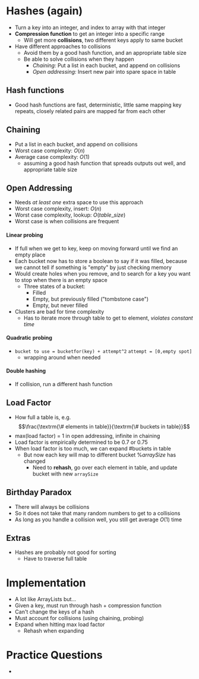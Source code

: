 # Hashes (again)
- Turn a key into an integer, and index to array with that integer
- **Compression function** to get an integer into a specific range
	- Will get more **collisions**, two different keys apply to same bucket
- Have different approaches to collisions
	- Avoid them by a good hash function, and an appropriate table size
	- Be able to solve collisions when they happen
		- *Chaining:* Put a list in each bucket, and append on collisions
		- *Open addressing:* Insert new pair into spare space in table

## Hash functions
- Good hash functions are fast, deterministic, little same mapping key repeats, closely related pairs are mapped far from each other

## Chaining
- Put a list in each bucket, and append on collisions
- Worst case complexity: $O(n)$
- Average case complexity: $O(1)$
	- assuming a good hash function that spreads outputs out well, and appropriate table size

## Open Addressing
- Needs *at least one* extra space to use this approach
- Worst case complexity, insert: $O(n)$ 
- Worst case complexity, lookup: $O(table\_size)$
- Worst case is when collisions are frequent
#### Linear probing 
- If full when we get to key, keep on moving forward until we find an empty place 
- Each bucket now has to store a boolean to say if it was filled, because we cannot tell if something is "empty" by just checking memory
- Would create holes when you remove, and to search for a key you want to stop when there is an empty space
	- Three states of a bucket:
		- Filled
		- Empty, but previously filled ("tombstone case")
		- Empty, but never filled
- Clusters are bad for time complexity
	- Has to iterate more through table to get to element, *violates constant time*
#### Quadratic probing
- `bucket to use = bucketfor(key) + attempt^2` `attempt = [0,empty spot]`
	- wrapping around when needed
#### Double hashing
- If collision, run a different hash function

## Load Factor
- How full a table is, e.g. $$\frac{\textrm{\# elements in table}}{\textrm{\# buckets in table}}$$
- max(load factor) = 1 in open addressing, infinite in chaining
- Load factor is empirically determined to be 0.7 or 0.75
- When load factor is too much, we can expand $\textrm{\# buckets in table}$
	- But now each key will map to different bucket $\% arraySize$ has changed
		- Need to **rehash**, go over each element in table, and update bucket with new `arraySize`

## Birthday Paradox
- There will always be collisions
- So it does not take that many random numbers to get to a collisions
- As long as you handle a collision well, you still get average $O(1)$ time

## Extras
- Hashes are probably not good for sorting
	- Have to traverse full table

# Implementation
- A lot like ArrayLists but...
- Given a key, must run through hash + compression function 
- Can't change the keys of a hash
- Must account for collisions (using chaining, probing)
- Expand when hitting max load factor
	- Rehash when expanding

# Practice Questions
- 